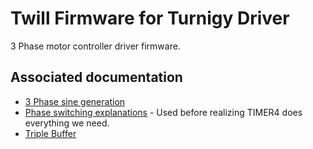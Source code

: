 # Twill Firmware for Turnigy Driver

3 Phase motor controller driver firmware.


## Associated documentation

- [3 Phase sine generation](https://docs.google.com/spreadsheets/d/1I45kGhncSQvR4_B_AG72Bqk7MJlNRIvBI-JD9qAgE8U/edit?usp=sharing)
- [Phase switching explanations](https://drive.draw.io/#G0Bzw2V8vLyJThNWQ0T0RSMVpEN0U) - Used before realizing TIMER4 does everything we need.
- [Triple Buffer](https://drive.draw.io/#G0Bzw2V8vLyJThV1dJRTZ0dXRsODQ)
